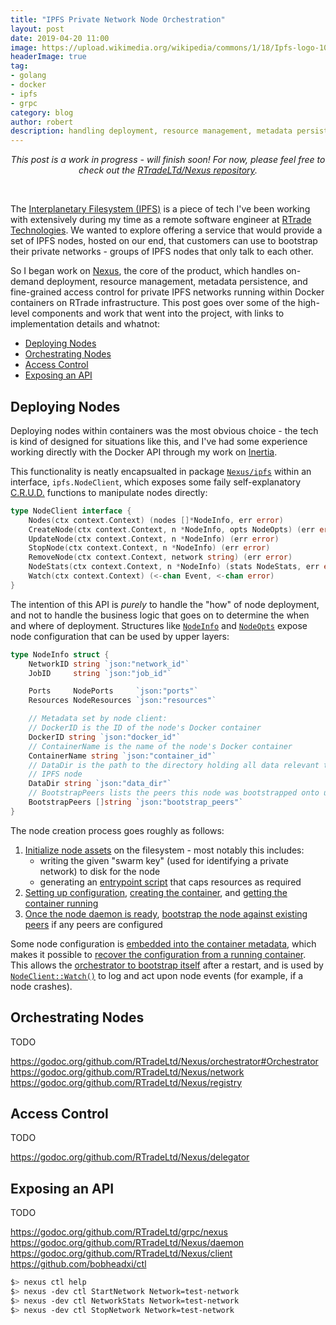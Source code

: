 ```yaml
---
title: "IPFS Private Network Node Orchestration"
layout: post
date: 2019-04-20 11:00
image: https://upload.wikimedia.org/wikipedia/commons/1/18/Ipfs-logo-1024-ice-text.png
headerImage: true
tag:
- golang
- docker
- ipfs
- grpc
category: blog
author: robert
description: handling deployment, resource management, metadata persistence, and access control for arbitrary IPFS private networks running within Docker containers
---
```


<p align="center">
    <i>This post is a work in progress - will finish soon! For now, please feel
    free to check out the 
    <a href="https://github.com/RTradeLtd/Nexus" _target="blank">RTradeLTd/Nexus repository</a>.</i>
</p>

<br />

The [Interplanetary Filesystem (IPFS)](https://ipfs.io/) is a piece of tech I've
been working with extensively during my time as a remote software engineer at
[RTrade Technologies](/rtrade-techologies). We wanted to explore
offering a service that would provide a set of IPFS nodes, hosted on our end,
that customers can use to bootstrap their private networks - groups of IPFS nodes
that only talk to each other.

So I began work on [Nexus](https://github.com/RTradeLtd/Nexus), the core of the product,
which handles on-demand deployment, resource management, metadata persistence, and
fine-grained access control for private IPFS networks running within Docker
containers on RTrade infrastructure. This post goes over some of the high-level
components and work that went into the project, with links to implementation
details and whatnot:

* [Deploying Nodes](#deploying-nodes)
* [Orchestrating Nodes](#orchestrating-nodes)
* [Access Control](#access-control)
* [Exposing an API](#exposing-an-api)

## Deploying Nodes

Deploying nodes within containers was the most obvious choice - the tech is kind
of designed for situations like this, and I've had some experience working
directly with the Docker API through my work on [Inertia](/inertia).

This functionality is neatly encapsualted in package [`Nexus/ipfs`](https://godoc.org/github.com/RTradeLtd/Nexus/ipfs)
within an interface, `ipfs.NodeClient`, which exposes some faily self-explanatory
[C.R.U.D.](https://en.wikipedia.org/wiki/Create,_read,_update_and_delete) functions
to manipulate nodes directly:

```go
type NodeClient interface {
	Nodes(ctx context.Context) (nodes []*NodeInfo, err error)
	CreateNode(ctx context.Context, n *NodeInfo, opts NodeOpts) (err error)
	UpdateNode(ctx context.Context, n *NodeInfo) (err error)
	StopNode(ctx context.Context, n *NodeInfo) (err error)
	RemoveNode(ctx context.Context, network string) (err error)
	NodeStats(ctx context.Context, n *NodeInfo) (stats NodeStats, err error)
	Watch(ctx context.Context) (<-chan Event, <-chan error)
}
```

The intention of this API is *purely* to handle the "how" of node deployment,
and not to handle the business logic that goes on to determine the when and
where of deployment. Structures like [`NodeInfo`](https://godoc.org/github.com/RTradeLtd/Nexus/ipfs#NodeInfo)
and [`NodeOpts`](https://godoc.org/github.com/RTradeLtd/Nexus/ipfs#NodeOpts)
expose node configuration that can be used by upper layers:

```go
type NodeInfo struct {
    NetworkID string `json:"network_id"`
    JobID     string `json:"job_id"`

    Ports     NodePorts     `json:"ports"`
    Resources NodeResources `json:"resources"`

    // Metadata set by node client:
    // DockerID is the ID of the node's Docker container
    DockerID string `json:"docker_id"`
    // ContainerName is the name of the node's Docker container
    ContainerName string `json:"container_id"`
    // DataDir is the path to the directory holding all data relevant to this
    // IPFS node
    DataDir string `json:"data_dir"`
    // BootstrapPeers lists the peers this node was bootstrapped onto upon init
    BootstrapPeers []string `json:"bootstrap_peers"`
}
```

The node creation process goes roughly as follows:

1. [Initialize node assets](https://github.com/RTradeLtd/Nexus/blob/master/ipfs/client_utils.go#L47:18)
  on the filesystem - most notably this includes:
   * writing the given "swarm key" (used for identifying a private network) to disk for the node
   * generating an [entrypoint script](https://github.com/RTradeLtd/Nexus/blob/master/ipfs/internal/ipfs_start.sh) that caps resources as required
2. [Setting up configuration](https://github.com/RTradeLtd/Nexus/blob/master/ipfs/client.go#L123), [creating the container](https://github.com/RTradeLtd/Nexus/blob/master/ipfs/client.go#L185), and [getting the container running](https://github.com/RTradeLtd/Nexus/blob/master/ipfs/client.go#L208)
3. [Once the node daemon is ready](https://github.com/RTradeLtd/Nexus/blob/master/ipfs/client_utils.go#L22), [bootstrap the node against existing peers](https://github.com/RTradeLtd/Nexus/blob/master/ipfs/client_utils.go#L83:18) if any peers are configured

Some node configuration is [embedded into the container metadata](https://github.com/RTradeLtd/Nexus/blob/master/ipfs/node.go#L61),
which makes it possible to [recover the configuration from a running container](https://github.com/RTradeLtd/Nexus/blob/master/ipfs/node.go#L143).
This allows the [orchestrator to bootstrap itself](https://github.com/RTradeLtd/Nexus/blob/master/orchestrator/orchestrator.go#L40)
after a restart, and is used by [`NodeClient::Watch()`](https://github.com/RTradeLtd/Nexus/blob/master/ipfs/client.go#L430)
to log and act upon node events (for example, if a node crashes).

## Orchestrating Nodes

TODO

https://godoc.org/github.com/RTradeLtd/Nexus/orchestrator#Orchestrator
https://godoc.org/github.com/RTradeLtd/Nexus/network
https://godoc.org/github.com/RTradeLtd/Nexus/registry

## Access Control

TODO

https://godoc.org/github.com/RTradeLtd/Nexus/delegator

## Exposing an API

TODO

https://godoc.org/github.com/RTradeLtd/grpc/nexus
https://godoc.org/github.com/RTradeLtd/Nexus/daemon
https://godoc.org/github.com/RTradeLtd/Nexus/client
https://github.com/bobheadxi/ctl

```sh
$> nexus ctl help
$> nexus -dev ctl StartNetwork Network=test-network
$> nexus -dev ctl NetworkStats Network=test-network
$> nexus -dev ctl StopNetwork Network=test-network
```
